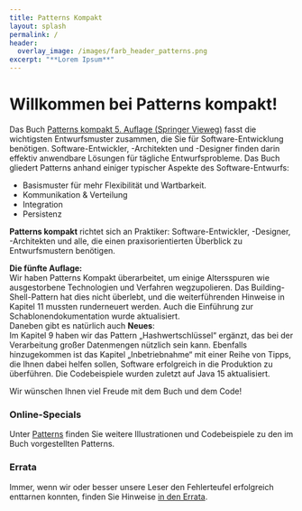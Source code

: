 ```yaml
---
title: Patterns Kompakt
layout: splash
permalink: /
header:
  overlay_image: /images/farb_header_patterns.png
excerpt: "**Lorem Ipsum**"
---
```


# Willkommen bei Patterns kompakt!

Das Buch [Patterns kompakt 5. Auflage (Springer Vieweg)](https://www.springer.com/de/book/9783662579367)
fasst die wichtigsten Entwurfsmuster zusammen, die Sie für Software-Entwicklung benötigen. Software-Entwickler, -Architekten und -Designer finden darin effektiv anwendbare Lösungen für tägliche Entwurfsprobleme. Das Buch gliedert Patterns anhand einiger typischer Aspekte des Software-Entwurfs:
* Basismuster für mehr Flexibilität und Wartbarkeit.
* Kommunikation & Verteilung
* Integration
* Persistenz 


**Patterns kompakt** richtet sich an Praktiker: Software-Entwickler, -Designer, -Architekten und alle, die einen praxisorientierten Überblick zu Entwurfsmustern benötigen.


**Die fünfte Auflage:**  
Wir haben Patterns Kompakt überarbeitet, um einige Altersspuren wie ausgestorbene Technologien und Verfahren wegzupolieren. Das Building-Shell-Pattern hat dies nicht überlebt, und die weiterführenden Hinweise in Kapitel 11 mussten runderneuert werden. Auch die Einführung zur Schablonendokumentation wurde aktualisiert.  
Daneben gibt es natürlich auch **Neues**:   
Im Kapitel 9 haben wir das Pattern „Hashwertschlüssel“ ergänzt, das bei der Verarbeitung großer Datenmengen nützlich sein kann. Ebenfalls hinzugekommen ist das Kapitel „Inbetriebnahme“ mit einer Reihe von Tipps, die Ihnen dabei helfen sollen, Software erfolgreich in die Produktion zu überführen. Die Codebeispiele wurden zuletzt auf Java 15 aktualisiert.

Wir wünschen Ihnen viel Freude mit dem Buch und dem Code!	


### Online-Specials
Unter [Patterns](/patterns) finden Sie weitere Illustrationen und Codebeispiele zu den im Buch vorgestellten Patterns.

### Errata
Immer, wenn wir oder besser unsere Leser den Fehlerteufel erfolgreich enttarnen konnten, finden Sie Hinweise [in den Errata](/errata).